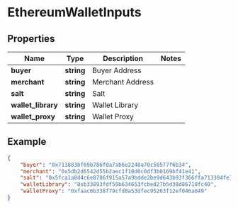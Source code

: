 # EthereumWalletInputs

## Properties
Name | Type | Description | Notes
------------ | ------------- | ------------- | -------------
**buyer** | **string** | Buyer Address | 
**merchant** | **string** | Merchant Address |
**salt** | **string** | Salt |
**wallet_library** | **string** | Wallet Library |
**wallet_proxy** | **string** | Wallet Proxy |

## Example

```json
{
    "buyer": "0x713883bf69b786f0a7ab6e2248a70c50577f6b34",
    "merchant": "0x5db2d6542d55b2aec1f10d0c0df3b0169bf41e41",
    "salt": "0x5fca1a8d4c6e8786f915a57a9bdde2be9d643b93f366ffa713384fe75762e4aa",
    "walletLibrary": "0xb33893fdf59b634653fcbed27b5d38d86710fc40",
    "walletProxy": "0xfaac6b338f79cfd8a53dfec95263f12ef046a049"
}
```